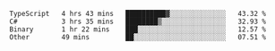 <!--START_SECTION:waka-->

```text
TypeScript   4 hrs 43 mins   ██████████▓░░░░░░░░░░░░░░   43.32 %
C#           3 hrs 35 mins   ████████▒░░░░░░░░░░░░░░░░   32.93 %
Binary       1 hr 22 mins    ███░░░░░░░░░░░░░░░░░░░░░░   12.57 %
Other        49 mins         ██░░░░░░░░░░░░░░░░░░░░░░░   07.51 %
```

<!--END_SECTION:waka-->
